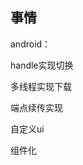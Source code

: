 ## 事情

android：

handle实现切换

多线程实现下载

端点续传实现

自定义ui

组件化











































































































